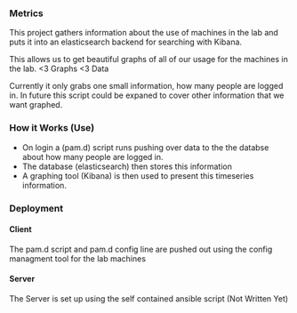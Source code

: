 ### Metrics
This project gathers information about the use of machines in the lab and puts
it into an elasticsearch backend for searching with Kibana.

This allows us to get beautiful graphs of all of our usage for the machines in the lab.
<3 Graphs
<3 Data

Currently it only grabs one small information, how many people are logged in.
In future this script could be expaned to cover other information that we want graphed.

### How it Works (Use)
* On login a (pam.d) script runs pushing over data to the the databse about how many people are logged in.
* The database (elasticsearch) then stores this information
* A graphing tool (Kibana) is then used to present this timeseries information.


### Deployment

#### Client
The pam.d script and pam.d config line are pushed out using the config managment tool
for the lab machines

#### Server
The Server is set up using the self contained ansible script (Not Written Yet)
